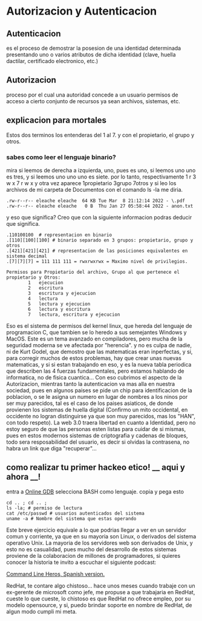 # Autorizacion y Autenticacion

## Autenticacion
es el proceso de demostrar la posesion de una identidad determinada presentando uno o varios atributos de dicha identidad (clave, huella dactilar, certificado electronico, etc.)

## Autorizacion
proceso por el cual una autoridad concede a un usuario permisos de acceso a cierto conjunto de recursos ya sean archivos, sistemas, etc.

## explicacion para mortales
Estos dos terminos los entenderas del 1 al 7. 
y con el propietario, el grupo y otros.

### sabes como leer el lenguaje binario?
mira si leemos de derecha a izquierda, uno, pues es uno, si leemos uno uno es tres,  y si leemos uno uno uno es siete.
por lo tanto, respectivamente           1 r                           3  w  x                         7 r   w   x
y otra vez aparece                  1propietario                   3grupo                         7otros
y si leo los archivos de mi carpeta de Documentos con el comando ls -la
me diria.
```
.rw-r--r-- eleache eleache  64 KB Tue Mar  8 21:12:14 2022 - \.pdf
.rw-r--r-- eleache eleache   0 B  Thu Jan 27 05:58:44 2022 - anon.txt
```
y eso que significa? Creo que con la siguiente informacion podras deducir que significa.
```
.110100100  # representacion en binario
.[110][100][100] # binario separado en 3 grupos: propietario, grupo y otros
.[421][421][421] # representacion de las posiciones equivalentes en sistema decimal
.[7][7][7] = 111 111 111 = rwxrwxrwx = Maximo nivel de privilegios.

Permisos para Propietario del archivo, Grupo al que pertenece el propietario y Otros:
        1   ejecucion 
        2   escritura
        3   escritura y ejecucion
        4   lectura
        5   lectura y ejecucion
        6   lectura y escritura
        7   lectura, escritura y ejecucion
```
Eso es el sistema de permisos del kernel linux, que hereda del lenguaje de programacion C, que tambien se lo heredo a sus semejantes Windows y MacOS. Este es un tema avanzado en compiladores, pero mucha de la seguridad moderna se ve afectada por "herencia". y no es culpa de nadie, ni de Kurt Godel, que demostro que las matematicas eran inperfectas, y si, para corregir muchos de estos problemas, hay que crear unas nuevas matematicas, y si si estan trabajando en eso, y es la nueva tabla periodica que describen las 4 fuerzas fundamentales, pero estamos hablando de informatica, no de fisica cuantica...
Con eso cubrimos el aspecto de la Autorizacion, mientras tanto la autenticacion va mas alla en nuestra sociedad, pues en algunos paises se pide un chip para identificacion de la poblacion, o se le asigna un numero en lugar de nombres a los ninos por ser muy parecidos, tal es el caso de los paises asiaticos, de donde provienen los sistemas de huella digital (Confirmo un mito occidental, en occidente no logran distinguirse ya que son muy parecidos, mas los "HAN", con todo respeto). La web 3.0 traera libertad en cuanto a Identidad, pero no estoy seguro de que las personas esten listas para cuidar de si mismas, pues en estos modernos sistemas de criptografia y cadenas de bloques, todo sera resposabilidad del usuario, es decir si olvidas la contrasena, no habra un link que diga "recuperar"... 

## como realizar tu primer hackeo etico! __ aqui y ahora __!
entra a [Online GDB](https://www.onlinegdb.com/) 
selecciona BASH como lenguaje.
copia y pega esto
```
cd .. ; cd .. ; 
ls -la; # permiso de lectura
cat /etc/passwd # usuarios autenticados del sistema
uname -a # Nombre del sistema que estas operando
```
Este breve ejercicio equivale a lo que podrias llegar a ver en un servidor comun y corriente, ya que en su mayoria son Linux, o derivados del sistema operativo Unix. La mayoria de los servidores web son derivados de Unix, y esto no es casualidad, pues mucho del desarrollo de estos sistemas proviene de la colaboracion de millones de programadores, si quieres conocer la historia te invito a escuchar el siguiente podcast: 

[Command Line Heros, Spanish version.](https://www.redhat.com/es/command-line-heroes)

RedHat, te contare algo chistoso... hace unos meses cuando trabaje con un ex-gerente de microsoft como jefe, me propuse a que trabajaria en RedHat, cueste lo que cueste, lo chistoso es que RedHat no ofrece empleo, por su modelo opensource, y si, puedo brindar soporte en nombre de RedHat, de algun modo cumpli mi meta. 
